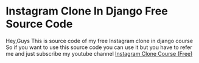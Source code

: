 # Instagram Clone In Django Free Source Code

Hey,Guys This is source code of my free Instagram clone in django course So if you want to use this source code you can use it but you have to refer me and just subscribe my youtube channel
[Instagram Clone Course (Free)](https://www.youtube.com/playlist?list=PL8VVvk39BkTgWg_NLtYZmSNzlJBLiXC4v)
